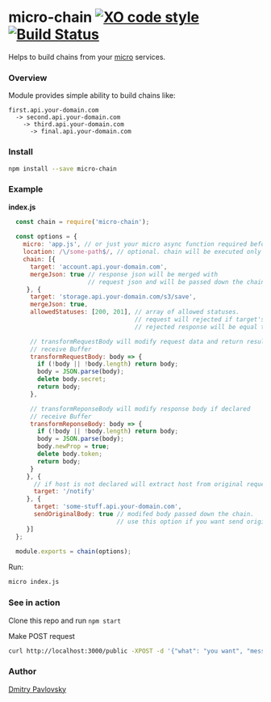 # micro-chain [![XO code style](https://img.shields.io/badge/code_style-XO-5ed9c7.svg)](https://github.com/sindresorhus/xo) [![Build Status](https://travis-ci.org/dimapaloskin/micro-chain.svg?branch=master)](https://travis-ci.org/dimapaloskin/micro-chain)

Helps to build chains from your [micro](https://github.com/zeit/micro/) services.

### Overview

Module provides simple ability to build chains like:
```
first.api.your-domain.com
  -> second.api.your-domain.com
    -> third.api.your-domain.com
      -> final.api.your-domain.com
```

### Install
```bash
npm install --save micro-chain
```

### Example

**index.js**
```js
  const chain = require('micro-chain');
  
  const options = {
    micro: 'app.js', // or just your micro async function required before
    location: /\/some-path$/, // optional. chain will be executed only if request url matched
    chain: [{
      target: 'account.api.your-domain.com',
      mergeJson: true // response json will be merged with
                      // request json and will be passed down the chain
     }, {
      target: 'storage.api.your-domain.com/s3/save',
      mergeJson: true,
      allowedStatuses: [200, 201], // array of allowed statuses. 
                                   // request will rejected if target's response has not included status
                                   // rejected response will be equal target's response

      // transformRequestBody will modify request data and return result if declared
      // receive Buffer
      transformRequestBody: body => {
        if (!body || !body.length) return body;
        body = JSON.parse(body);
        delete body.secret;
        return body;
      },

      // transformReponseBody will modify response body if declared
      // receive Buffer
      transformReponseBody: body => {
        if (!body || !body.length) return body;
        body = JSON.parse(body);
        body.newProp = true;
        delete body.token;
        return body;
      }
     }, {
       // if host is not declared will extract host from original request
       target: '/notify'
     }, {
       target: 'some-stuff.api.your-domain.com',
       sendOriginalBody: true // modifed body passed down the chain.
                              // use this option if you want send original data
     }]
  };
  
  module.exports = chain(options);
```

Run:
```bash
micro index.js
```

### See in action

Clone this repo and run `npm start`

Make POST request
```bash
curl http://localhost:3000/public -XPOST -d '{"what": "you want", "message": "ping"}'
```


### Author
[Dmitry Pavlovsky](http://palosk.in)
